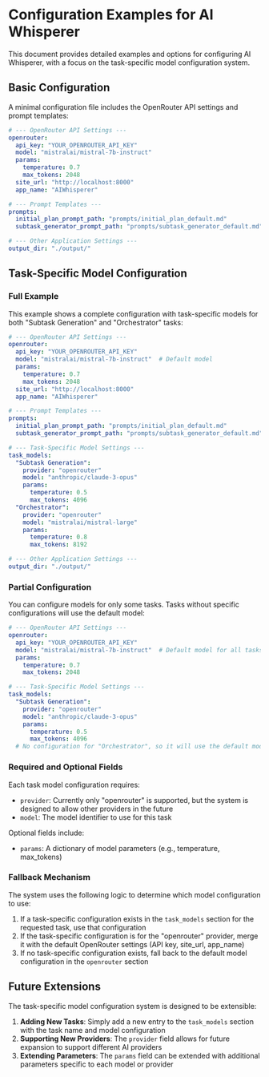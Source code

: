 # Configuration Examples for AI Whisperer

This document provides detailed examples and options for configuring AI Whisperer, with a focus on the task-specific model configuration system.

## Basic Configuration

A minimal configuration file includes the OpenRouter API settings and prompt templates:

```yaml
# --- OpenRouter API Settings ---
openrouter:
  api_key: "YOUR_OPENROUTER_API_KEY"
  model: "mistralai/mistral-7b-instruct"
  params:
    temperature: 0.7
    max_tokens: 2048
  site_url: "http://localhost:8000"
  app_name: "AIWhisperer"

# --- Prompt Templates ---
prompts:
  initial_plan_prompt_path: "prompts/initial_plan_default.md"
  subtask_generator_prompt_path: "prompts/subtask_generator_default.md"

# --- Other Application Settings ---
output_dir: "./output/"
```

## Task-Specific Model Configuration

### Full Example

This example shows a complete configuration with task-specific models for both "Subtask Generation" and "Orchestrator" tasks:

```yaml
# --- OpenRouter API Settings ---
openrouter:
  api_key: "YOUR_OPENROUTER_API_KEY"
  model: "mistralai/mistral-7b-instruct"  # Default model
  params:
    temperature: 0.7
    max_tokens: 2048
  site_url: "http://localhost:8000"
  app_name: "AIWhisperer"

# --- Prompt Templates ---
prompts:
  initial_plan_prompt_path: "prompts/initial_plan_default.md"
  subtask_generator_prompt_path: "prompts/subtask_generator_default.md"

# --- Task-Specific Model Settings ---
task_models:
  "Subtask Generation":
    provider: "openrouter"
    model: "anthropic/claude-3-opus"
    params:
      temperature: 0.5
      max_tokens: 4096
  "Orchestrator":
    provider: "openrouter"
    model: "mistralai/mistral-large"
    params:
      temperature: 0.8
      max_tokens: 8192

# --- Other Application Settings ---
output_dir: "./output/"
```

### Partial Configuration

You can configure models for only some tasks. Tasks without specific configurations will use the default model:

```yaml
# --- OpenRouter API Settings ---
openrouter:
  api_key: "YOUR_OPENROUTER_API_KEY"
  model: "mistralai/mistral-7b-instruct"  # Default model for all tasks
  params:
    temperature: 0.7
    max_tokens: 2048

# --- Task-Specific Model Settings ---
task_models:
  "Subtask Generation":
    provider: "openrouter"
    model: "anthropic/claude-3-opus"
    params:
      temperature: 0.5
      max_tokens: 4096
  # No configuration for "Orchestrator", so it will use the default model
```

### Required and Optional Fields

Each task model configuration requires:

- `provider`: Currently only "openrouter" is supported, but the system is designed to allow other providers in the future
- `model`: The model identifier to use for this task

Optional fields include:

- `params`: A dictionary of model parameters (e.g., temperature, max_tokens)

### Fallback Mechanism

The system uses the following logic to determine which model configuration to use:

1. If a task-specific configuration exists in the `task_models` section for the requested task, use that configuration
2. If the task-specific configuration is for the "openrouter" provider, merge it with the default OpenRouter settings (API key, site_url, app_name)
3. If no task-specific configuration exists, fall back to the default model configuration in the `openrouter` section

## Future Extensions

The task-specific model configuration system is designed to be extensible:

1. **Adding New Tasks**: Simply add a new entry to the `task_models` section with the task name and model configuration
2. **Supporting New Providers**: The `provider` field allows for future expansion to support different AI providers
3. **Extending Parameters**: The `params` field can be extended with additional parameters specific to each model or provider